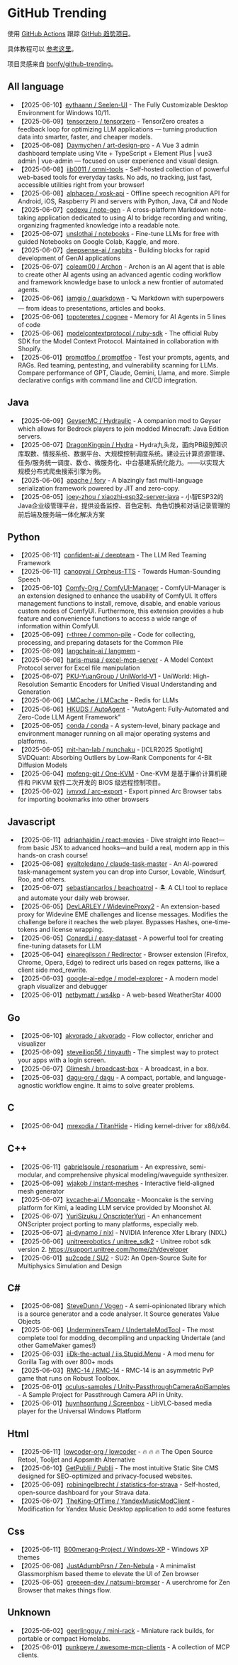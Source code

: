 # GitHub Trending

使用 [GitHub Actions](https://docs.github.com/cn/actions) 跟踪 [GitHub 趋势项目](https://github.com/trending)。

具体教程可以 [参考这里](https://github.com/aneasystone/weekly-practice/blob/main/notes/week018-tracking-github-trending/README.md)。

项目灵感来自 [bonfy/github-trending](https://github.com/bonfy/github-trending)。

## All language

* 【2025-06-10】[eythaann / Seelen-UI](https://github.com/eythaann/Seelen-UI) - The Fully Customizable Desktop Environment for Windows 10/11.
* 【2025-06-09】[tensorzero / tensorzero](https://github.com/tensorzero/tensorzero) - TensorZero creates a feedback loop for optimizing LLM applications — turning production data into smarter, faster, and cheaper models.
* 【2025-06-08】[Daymychen / art-design-pro](https://github.com/Daymychen/art-design-pro) - A Vue 3 admin dashboard template using Vite + TypeScript + Element Plus | vue3 admin | vue-admin — focused on user experience and visual design.
* 【2025-06-08】[iib0011 / omni-tools](https://github.com/iib0011/omni-tools) - Self-hosted collection of powerful web-based tools for everyday tasks. No ads, no tracking, just fast, accessible utilities right from your browser!
* 【2025-06-08】[alphacep / vosk-api](https://github.com/alphacep/vosk-api) - Offline speech recognition API for Android, iOS, Raspberry Pi and servers with Python, Java, C# and Node
* 【2025-06-07】[codexu / note-gen](https://github.com/codexu/note-gen) - A cross-platform Markdown note-taking application dedicated to using AI to bridge recording and writing, organizing fragmented knowledge into a readable note.
* 【2025-06-07】[unslothai / notebooks](https://github.com/unslothai/notebooks) - Fine-tune LLMs for free with guided Notebooks on Google Colab, Kaggle, and more.
* 【2025-06-07】[deepsense-ai / ragbits](https://github.com/deepsense-ai/ragbits) - Building blocks for rapid development of GenAI applications
* 【2025-06-07】[coleam00 / Archon](https://github.com/coleam00/Archon) - Archon is an AI agent that is able to create other AI agents using an advanced agentic coding workflow and framework knowledge base to unlock a new frontier of automated agents.
* 【2025-06-06】[iamgio / quarkdown](https://github.com/iamgio/quarkdown) - 🪐 Markdown with superpowers — from ideas to presentations, articles and books.
* 【2025-06-06】[topoteretes / cognee](https://github.com/topoteretes/cognee) - Memory for AI Agents in 5 lines of code
* 【2025-06-06】[modelcontextprotocol / ruby-sdk](https://github.com/modelcontextprotocol/ruby-sdk) - The official Ruby SDK for the Model Context Protocol. Maintained in collaboration with Shopify.
* 【2025-06-01】[promptfoo / promptfoo](https://github.com/promptfoo/promptfoo) - Test your prompts, agents, and RAGs. Red teaming, pentesting, and vulnerability scanning for LLMs. Compare performance of GPT, Claude, Gemini, Llama, and more. Simple declarative configs with command line and CI/CD integration.

## Java

* 【2025-06-09】[GeyserMC / Hydraulic](https://github.com/GeyserMC/Hydraulic) - A companion mod to Geyser which allows for Bedrock players to join modded Minecraft: Java Edition servers.
* 【2025-06-07】[DragonKingpin / Hydra](https://github.com/DragonKingpin/Hydra) - Hydra九头龙，面向PB级别知识库取数、情报系统、数据平台、大规模控制调度系统。建设云计算资源管理、任务/服务统一调度、数仓、微服务化、中台基建系统化能力。——以实现大规模分布式爬虫搜索引擎为例。
* 【2025-06-06】[apache / fory](https://github.com/apache/fory) - A blazingly fast multi-language serialization framework powered by JIT and zero-copy.
* 【2025-06-05】[joey-zhou / xiaozhi-esp32-server-java](https://github.com/joey-zhou/xiaozhi-esp32-server-java) - 小智ESP32的Java企业级管理平台，提供设备监控、音色定制、角色切换和对话记录管理的前后端及服务端一体化解决方案

## Python

* 【2025-06-11】[confident-ai / deepteam](https://github.com/confident-ai/deepteam) - The LLM Red Teaming Framework
* 【2025-06-11】[canopyai / Orpheus-TTS](https://github.com/canopyai/Orpheus-TTS) - Towards Human-Sounding Speech
* 【2025-06-10】[Comfy-Org / ComfyUI-Manager](https://github.com/Comfy-Org/ComfyUI-Manager) - ComfyUI-Manager is an extension designed to enhance the usability of ComfyUI. It offers management functions to install, remove, disable, and enable various custom nodes of ComfyUI. Furthermore, this extension provides a hub feature and convenience functions to access a wide range of information within ComfyUI.
* 【2025-06-09】[r-three / common-pile](https://github.com/r-three/common-pile) - Code for collecting, processing, and preparing datasets for the Common Pile
* 【2025-06-09】[langchain-ai / langmem](https://github.com/langchain-ai/langmem) - 
* 【2025-06-08】[haris-musa / excel-mcp-server](https://github.com/haris-musa/excel-mcp-server) - A Model Context Protocol server for Excel file manipulation
* 【2025-06-07】[PKU-YuanGroup / UniWorld-V1](https://github.com/PKU-YuanGroup/UniWorld-V1) - UniWorld: High-Resolution Semantic Encoders for Unified Visual Understanding and Generation
* 【2025-06-06】[LMCache / LMCache](https://github.com/LMCache/LMCache) - Redis for LLMs
* 【2025-06-06】[HKUDS / AutoAgent](https://github.com/HKUDS/AutoAgent) - "AutoAgent: Fully-Automated and Zero-Code LLM Agent Framework"
* 【2025-06-05】[conda / conda](https://github.com/conda/conda) - A system-level, binary package and environment manager running on all major operating systems and platforms.
* 【2025-06-05】[mit-han-lab / nunchaku](https://github.com/mit-han-lab/nunchaku) - [ICLR2025 Spotlight] SVDQuant: Absorbing Outliers by Low-Rank Components for 4-Bit Diffusion Models
* 【2025-06-04】[mofeng-git / One-KVM](https://github.com/mofeng-git/One-KVM) - One-KVM 是基于廉价计算机硬件和 PiKVM 软件二次开发的 BIOS 级远程控制项目。
* 【2025-06-02】[ivnvxd / arc-export](https://github.com/ivnvxd/arc-export) - Export pinned Arc Browser tabs for importing bookmarks into other browsers

## Javascript

* 【2025-06-11】[adrianhajdin / react-movies](https://github.com/adrianhajdin/react-movies) - Dive straight into React—from basic JSX to advanced hooks—and build a real, modern app in this hands-on crash course!
* 【2025-06-08】[eyaltoledano / claude-task-master](https://github.com/eyaltoledano/claude-task-master) - An AI-powered task-management system you can drop into Cursor, Lovable, Windsurf, Roo, and others.
* 【2025-06-07】[sebastiancarlos / beachpatrol](https://github.com/sebastiancarlos/beachpatrol) - 🏝️ A CLI tool to replace and automate your daily web browser.
* 【2025-06-05】[DevLARLEY / WidevineProxy2](https://github.com/DevLARLEY/WidevineProxy2) - An extension-based proxy for Widevine EME challenges and license messages. Modifies the challenge before it reaches the web player. Bypasses Hashes, one-time-tokens and license wrapping.
* 【2025-06-05】[ConardLi / easy-dataset](https://github.com/ConardLi/easy-dataset) - A powerful tool for creating fine-tuning datasets for LLM
* 【2025-06-04】[einaregilsson / Redirector](https://github.com/einaregilsson/Redirector) - Browser extension (Firefox, Chrome, Opera, Edge) to redirect urls based on regex patterns, like a client side mod_rewrite.
* 【2025-06-03】[google-ai-edge / model-explorer](https://github.com/google-ai-edge/model-explorer) - A modern model graph visualizer and debugger
* 【2025-06-01】[netbymatt / ws4kp](https://github.com/netbymatt/ws4kp) - A web-based WeatherStar 4000

## Go

* 【2025-06-10】[akvorado / akvorado](https://github.com/akvorado/akvorado) - Flow collector, enricher and visualizer
* 【2025-06-09】[steveiliop56 / tinyauth](https://github.com/steveiliop56/tinyauth) - The simplest way to protect your apps with a login screen.
* 【2025-06-07】[Glimesh / broadcast-box](https://github.com/Glimesh/broadcast-box) - A broadcast, in a box.
* 【2025-06-03】[dagu-org / dagu](https://github.com/dagu-org/dagu) - A compact, portable, and language-agnostic workflow engine. It aims to solve greater problems.

## C

* 【2025-06-04】[mrexodia / TitanHide](https://github.com/mrexodia/TitanHide) - Hiding kernel-driver for x86/x64.

## C++

* 【2025-06-11】[gabrielsoule / resonarium](https://github.com/gabrielsoule/resonarium) - An expressive, semi-modular, and comprehensive physical modeling/waveguide synthesizer.
* 【2025-06-09】[wjakob / instant-meshes](https://github.com/wjakob/instant-meshes) - Interactive field-aligned mesh generator
* 【2025-06-07】[kvcache-ai / Mooncake](https://github.com/kvcache-ai/Mooncake) - Mooncake is the serving platform for Kimi, a leading LLM service provided by Moonshot AI.
* 【2025-06-07】[YuriSizuku / OnscripterYuri](https://github.com/YuriSizuku/OnscripterYuri) - An enhancement ONScripter project porting to many platforms, especially web.
* 【2025-06-07】[ai-dynamo / nixl](https://github.com/ai-dynamo/nixl) - NVIDIA Inference Xfer Library (NIXL)
* 【2025-06-06】[unitreerobotics / unitree_sdk2](https://github.com/unitreerobotics/unitree_sdk2) - Unitree robot sdk version 2. https://support.unitree.com/home/zh/developer
* 【2025-06-01】[su2code / SU2](https://github.com/su2code/SU2) - SU2: An Open-Source Suite for Multiphysics Simulation and Design

## C#

* 【2025-06-08】[SteveDunn / Vogen](https://github.com/SteveDunn/Vogen) - A semi-opinionated library which is a source generator and a code analyser. It Source generates Value Objects
* 【2025-06-06】[UnderminersTeam / UndertaleModTool](https://github.com/UnderminersTeam/UndertaleModTool) - The most complete tool for modding, decompiling and unpacking Undertale (and other GameMaker games!)
* 【2025-06-03】[iiDk-the-actual / iis.Stupid.Menu](https://github.com/iiDk-the-actual/iis.Stupid.Menu) - A mod menu for Gorilla Tag with over 800+ mods
* 【2025-06-03】[RMC-14 / RMC-14](https://github.com/RMC-14/RMC-14) - RMC-14 is an asymmetric PvP game that runs on Robust Toolbox.
* 【2025-06-01】[oculus-samples / Unity-PassthroughCameraApiSamples](https://github.com/oculus-samples/Unity-PassthroughCameraApiSamples) - A Sample Project for Passthrough Camera API in Unity.
* 【2025-06-01】[huynhsontung / Screenbox](https://github.com/huynhsontung/Screenbox) - LibVLC-based media player for the Universal Windows Platform

## Html

* 【2025-06-11】[lowcoder-org / lowcoder](https://github.com/lowcoder-org/lowcoder) - 🔥 🔥 🔥 The Open Source Retool, Tooljet and Appsmith Alternative
* 【2025-06-10】[GetPublii / Publii](https://github.com/GetPublii/Publii) - The most intuitive Static Site CMS designed for SEO-optimized and privacy-focused websites.
* 【2025-06-09】[robiningelbrecht / statistics-for-strava](https://github.com/robiningelbrecht/statistics-for-strava) - Self-hosted, open-source dashboard for your Strava data.
* 【2025-06-07】[TheKing-OfTime / YandexMusicModClient](https://github.com/TheKing-OfTime/YandexMusicModClient) - Modification for Yandex Music Desktop application to add some features

## Css

* 【2025-06-11】[B00merang-Project / Windows-XP](https://github.com/B00merang-Project/Windows-XP) - Windows XP themes
* 【2025-06-08】[JustAdumbPrsn / Zen-Nebula](https://github.com/JustAdumbPrsn/Zen-Nebula) - A minimalist Glassmorphism based theme to elevate the UI of Zen browser
* 【2025-06-05】[greeeen-dev / natsumi-browser](https://github.com/greeeen-dev/natsumi-browser) - A userchrome for Zen Browser that makes things flow.

## Unknown

* 【2025-06-02】[geerlingguy / mini-rack](https://github.com/geerlingguy/mini-rack) - Miniature rack builds, for portable or compact Homelabs.
* 【2025-06-01】[punkpeye / awesome-mcp-clients](https://github.com/punkpeye/awesome-mcp-clients) - A collection of MCP clients.

